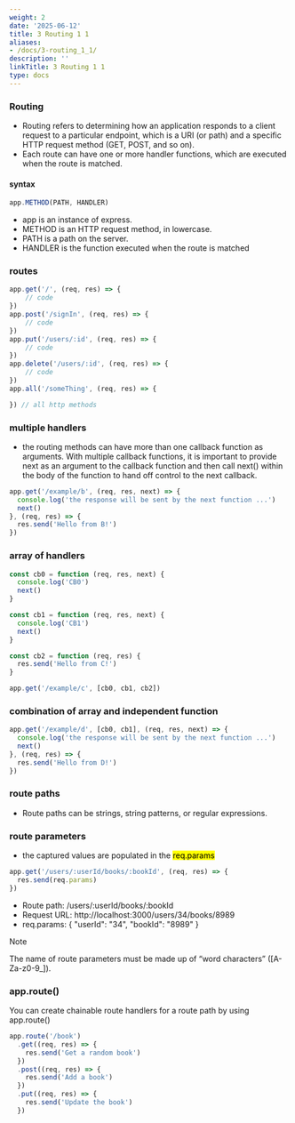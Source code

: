 ```yaml
---
weight: 2
date: '2025-06-12'
title: 3 Routing 1 1
aliases:
- /docs/3-routing_1_1/
description: ''
linkTitle: 3 Routing 1 1
type: docs
---
```


### Routing
- Routing refers to determining how an application responds to a client request to a particular endpoint, which is a URI (or path) and a specific HTTP request method (GET, POST, and so on).
- Each route can have one or more handler functions, which are executed when the route is matched.

#### syntax
```js
app.METHOD(PATH, HANDLER)
```
- app is an instance of express.
- METHOD is an HTTP request method, in lowercase.
- PATH is a path on the server.
- HANDLER is the function executed when the route is matched

### routes
```js
app.get('/', (req, res) => {
    // code
})
app.post('/signIn', (req, res) => {
    // code
})
app.put('/users/:id', (req, res) => {
    // code
})
app.delete('/users/:id', (req, res) => {
    // code
})
app.all('/someThing', (req, res) => {

}) // all http methods
```
### multiple handlers
- the routing methods can have more than one callback function as arguments. With multiple callback functions, it is important to provide next as an argument to the callback function and then call next() within the body of the function to hand off control to the next callback.
```js
app.get('/example/b', (req, res, next) => {
  console.log('the response will be sent by the next function ...')
  next()
}, (req, res) => {
  res.send('Hello from B!')
})
```
### array of handlers
```js
const cb0 = function (req, res, next) {
  console.log('CB0')
  next()
}

const cb1 = function (req, res, next) {
  console.log('CB1')
  next()
}

const cb2 = function (req, res) {
  res.send('Hello from C!')
}

app.get('/example/c', [cb0, cb1, cb2])
```

### combination of array and independent function
```js
app.get('/example/d', [cb0, cb1], (req, res, next) => {
  console.log('the response will be sent by the next function ...')
  next()
}, (req, res) => {
  res.send('Hello from D!')
})
```
### route paths
- Route paths can be strings, string patterns, or regular expressions.

### route parameters
- the captured values are populated in the <mark>req.params</mark>
```js
app.get('/users/:userId/books/:bookId', (req, res) => {
  res.send(req.params)
})
```
- Route path: /users/:userId/books/:bookId
- Request URL: http://localhost:3000/users/34/books/8989
- req.params: { "userId": "34", "bookId": "8989" }

> [!NOTE]
> The name of route parameters must be made up of “word characters” ([A-Za-z0-9_]).

### app.route()
You can create chainable route handlers for a route path by using app.route()
```js
app.route('/book')
  .get((req, res) => {
    res.send('Get a random book')
  })
  .post((req, res) => {
    res.send('Add a book')
  })
  .put((req, res) => {
    res.send('Update the book')
  })
```
